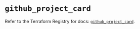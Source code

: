 # `github_project_card`

Refer to the Terraform Registry for docs: [`github_project_card`](https://registry.terraform.io/providers/integrations/github/6.3.1/docs/resources/project_card).
